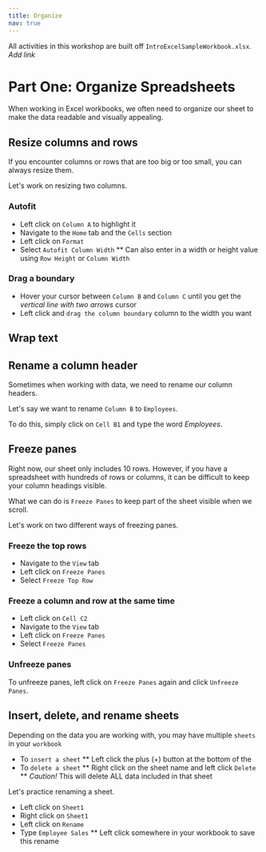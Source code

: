 ```yaml
---
title: Organize
nav: true
---
```

All activities in this workshop are built off `IntroExcelSampleWorkbook.xlsx`. _Add link_

# Part One: Organize Spreadsheets

When working in Excel workbooks, we often need to organize our sheet to make the data readable and visually appealing.

## Resize columns and rows
If you encounter columns or rows that are too big or too small, you can always resize them.

Let's work on resizing two columns.

### Autofit
* Left click on `Column A` to highlight it
* Navigate to the `Home` tab and the `Cells` section
* Left click on `Format`
* Select `Autofit Column Width`
** Can also enter in a width or height value using `Row Height` or `Column Width`

### Drag a boundary
* Hover your cursor between `Column B` and `Column C` until you get the _vertical line with two arrows_ cursor
* Left click and `drag the column boundary` column to the width you want

## Wrap text

## Rename a column header
Sometimes when working with data, we need to rename our column headers.

Let's say we want to rename `Column B` to `Employees`.

To do this, simply click on `Cell B1` and type the word _Employees_.

## Freeze panes
Right now, our sheet only includes 10 rows. However, if you have a spreadsheet with hundreds of rows or columns, it can be difficult to keep your column headings visible.

What we can do is `Freeze Panes` to keep part of the sheet visible when we scroll.

Let's work on two different ways of freezing panes.

### Freeze the top rows
* Navigate to the `View` tab
* Left click on `Freeze Panes`
* Select `Freeze Top Row`

### Freeze a column and row at the same time
* Left click on `Cell C2`
* Navigate to the `View` tab
* Left click on `Freeze Panes`
* Select `Freeze Panes`

### Unfreeze panes
To unfreeze panes, left click on `Freeze Panes` again and click `Unfreeze Panes`.

## Insert, delete, and rename sheets
Depending on the data you are working with, you may have multiple `sheets` in your `workbook`

* To `insert a sheet`
** Left click the plus (+) button at the bottom of the 
* To `delete a sheet`
** Right click on the sheet name and left click `Delete`
** _Caution!_ This will delete ALL data included in that sheet

Let's practice renaming a sheet.
* Left click on `Sheet1`
* Right click on `Sheet1`
* Left click on `Rename`
* Type `Employee Sales`
** Left click somewhere in your workbook to save this rename

